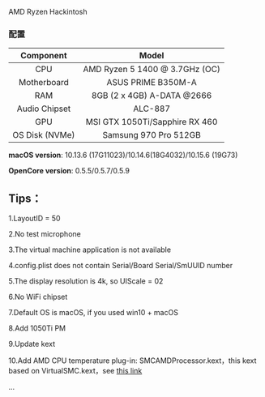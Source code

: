 AMD Ryzen Hackintosh 

### 配置

|   Component    |             Model              |
| :------------: | :----------------------------: |
|      CPU       | AMD Ryzen 5 1400 @ 3.7GHz (OC) |
|  Motherboard   |       ASUS PRIME B350M-A       |
|      RAM       |   8GB (2 x 4GB) A-DATA @2666   |
| Audio Chipset  |            ALC-887             |
|      GPU       | MSI GTX 1050Ti/Sapphire RX 460 |
| OS Disk (NVMe) |     Samsung 970 Pro 512GB      |

**macOS version**: 10.13.6 (17G11023)/10.14.6(18G4032)/10.15.6 (19G73)

**OpenCore version**: 0.5.5/0.5.7/0.5.9

## Tips：

1.LayoutID = 50

2.No test microphone

3.The virtual machine application is not available

4.config.plist does not contain Serial/Board Serial/SmUUID number

5.The display resolution is 4k, so UIScale = 02

6.No WiFi chipset

7.Default OS is macOS, if you used win10 + macOS

8.Add 1050Ti PM

9.Update kext  

10.Add AMD CPU temperature plug-in: SMCAMDProcessor.kext，this kext based on VirtualSMC.kext，see [this link](https://github.com/trulyspinach/SMCAMDProcessor)

...

